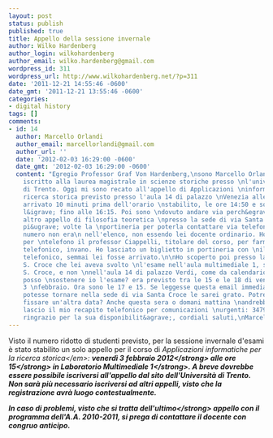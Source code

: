 ```yaml
---
layout: post
status: publish
published: true
title: Appello della sessione invernale
author: Wilko Hardenberg
author_login: wilkohardenberg
author_email: wilko.hardenberg@gmail.com
wordpress_id: 311
wordpress_url: http://www.wilkohardenberg.net/?p=311
date: '2011-12-21 14:55:46 -0600'
date_gmt: '2011-12-21 13:55:46 -0600'
categories:
- digital history
tags: []
comments:
- id: 14
  author: Marcello Orlandi
  author_email: marcellorlandi@gmail.com
  author_url: ''
  date: '2012-02-03 16:29:00 -0600'
  date_gmt: '2012-02-03 16:29:00 -0600'
  content: "Egregio Professor Graf Von Hardenberg,\nsono Marcello Orlandi, uno \nstudente
    iscritto alla laurea magistrale in scienze storiche presso \nl'universit&agrave;
    di Trento. Oggi mi sono recato all'appello di Applicazioni \ninformatiche alla
    ricerca storica previsto presso l'aula 14 di palazzo \nVenezia alle ore 15. Sono
    arrivato 10 minuti prima dell'orario \nstabilito, le ore 14:50 e sono rimasto
    l&igrave; fino alle 16:15. Poi sono \ndovuto andare via perch&egrave; avevo un
    altro appello di filosofia teoretica \npresso la sede di via Santa Croce. Ho sollecitato
    pi&ugrave; volte la \nportineria per poterla contattare via telefono, ma il suo
    numero non era\n nell'elenco, non essendo lei docente ordinario. Ho contattato
    per \ntelefono il professor Ciappelli, titolare del corso, per farmi dare un \nrecapito
    telefonico, invano. Ho lasciato un biglietto in portineria con \nil mio recapito
    telefonico, semmai lei fosse arrivato.\n\nHo scoperto poi presso la sede in via
    S. Croce che lei aveva svolto \nl'esame nell'aula multimediale 1, sempre in via
    S. Croce, e non \nnell'aula 14 di palazzo Verdi, come da calendario. \nOra come
    posso \nsostenere io l'esame? era previsto tra le 15 e le 18 di venerd&igrave;
    3 \nfebbraio. Ora sono le 17 e 15. Se leggesse questa email immediatamente e\n
    potesse tornare nella sede di via Santa Croce le sarei grato. Potrebbe \naltrimenti
    fissare un'altra data? Anche questa sera o domani mattina \nandrebbe bene. Le
    lascio il mio recapito telefonico per comunicazioni \nurgenti: 3479284577. La
    ringrazio per la sua disponibilit&agrave;, cordiali saluti,\nMarcello Orlandi"
---
```

<p>Visto il numero ridotto di studenti previsto, per la sessione invernale d'esami &egrave; stato stabilito un solo appello per il corso di <em>Applicazioni informatiche per la ricerca storica<&#47;em>: <strong>venerd&igrave; 3 febbraio 2012<&#47;strong> alle <strong>ore 15<&#47;strong> in <strong>Laboratorio Multimediale 1<&#47;strong>. A breve dovrebbe essere possibile iscriversi all'appello dal sito dell'Universit&agrave; di Trento. Non sar&agrave; pi&ugrave; necessario iscriversi ad altri appelli, visto che la registrazione avr&agrave; luogo contestualmente.</p>
<p>In caso di problemi, visto che si tratta dell'<strong>ultimo<&#47;strong> appello con il programma dell'A.A. 2010-2011, si prega di contattare il docente con congruo anticipo.</p>
